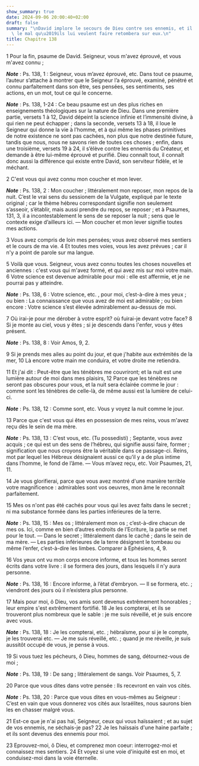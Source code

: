 ```yaml
---
show_summary: true
date: 2024-09-06 20:00:40+02:00
draft: false
summary: "\nDavid implore le secours de Dieu contre ses ennemis, et il pr\xE9dit que\
  \ le mal qu\u2019ils lui veulent faire retombera sur eux.\n"
title: Chapitre 138
---
```





1 Pour la fin, psaume de David. Seigneur, vous m'avez éprouvé, et vous m'avez connu ;

***Note*** :  Ps. 138, 1 : Seigneur, vous m’avez éprouvé, etc. Dans tout ce psaume, l’auteur s’attache à montrer que le Seigneur l’a éprouvé, examiné, pénétré et connu parfaitement dans son être, ses pensées, ses sentiments, ses actions, en un mot, tout ce qui le concerne.

***Note*** :  Ps. 138, 1-24 : Ce beau psaume est un des plus riches en enseignements théologiques sur la nature de Dieu. Dans une première partie, versets 1 à 12, David dépeint la science infinie et l’immensité divine, à qui rien ne peut échapper ; dans la seconde, versets 13 à 18, il loue le Seigneur qui donne la vie à l’homme, et à qui même les phases primitives de notre existence ne sont pas cachées, non plus que notre destinée future, tandis que nous, nous ne savons rien de toutes ces choses ; enfin, dans une troisième, versets 19 à 24, il s’élève contre les ennemis du Créateur, et demande à être lui-même éprouvé et purifié. Dieu connaît tout, il connaît donc aussi la différence qui existe entre David, son serviteur fidèle, et le méchant.


2 C'est vous qui avez connu mon coucher et mon lever.

***Note*** :  Ps. 138, 2 : Mon coucher ; littéralement mon reposer, mon repos de la nuit. C’est le vrai sens du sessionem de la Vulgate, expliqué par le texte original ; car le thème hébreu correspondant signifie non seulement s’asseoir, s’établir, mais aussi prendre du repos, se reposer ; et à Psaumes, 131, 3, il a incontestablement le sens de se reposer la nuit ; sens que le contexte exige d’ailleurs ici. ― Mon coucher et mon lever signifie toutes mes actions.


3 Vous avez compris de loin mes pensées; vous avez observé mes sentiers et le cours de ma vie. 4 Et toutes mes voies, vous les avez prévues ; car il n'y a point de parole sur ma langue.


5 Voilà que vous. Seigneur, vous avez connu toutes les choses nouvelles et anciennes : c'est vous qui m'avez formé, et qui avez mis sur moi votre main. 6 Votre science est devenue admirable pour moi : elle est affermie, et je ne pourrai pas y atteindre.

***Note*** :  Ps. 138, 6 : Votre science, etc. , pour moi, c’est-à-dire à mes yeux ; ou bien : La connaissance que vous avez de moi est admirable ; ou bien encore : Votre science s’est élevée admirablement au-dessus de moi.


7 Où irai-je pour me dérober à votre esprit? où fuirai-je devant votre face? 8 Si je monte au ciel, vous y êtes ; si je descends dans l'enfer, vous y êtes présent.

***Note*** :  Ps. 138, 8 : Voir Amos, 9, 2.


9 Si je prends mes ailes au point du jour, et que j'habite aux extrémités de la mer, 10 Là encore votre main me conduira, et votre droite me retiendra.


11 Et j'ai dit : Peut-être que les ténèbres me couvriront; et la nuit est une lumière autour de moi dans mes plaisirs, 12 Parce que les ténèbres ne seront pas obscures pour vous, et la nuit sera éclairée comme le jour : comme sont les ténèbres de celle-là, de même aussi est la lumière de celui-ci.

***Note*** :  Ps. 138, 12 : Comme sont, etc. Vous y voyez la nuit comme le jour.


13 Parce que c'est vous qui êtes en possession de mes reins, vous m'avez reçu dès le sein de ma mère.

***Note*** :  Ps. 138, 13 : C’est vous, etc. (Tu possedisti) ; Septante, vous avez acquis ; ce qui est un des sens de l’hébreu, qui signifie aussi faire, former ; signification que nous croyons être la véritable dans ce passage-ci. Reins, mot par lequel les Hébreux désignaient aussi ce qu’il y a de plus intime dans l’homme, le fond de l’âme. ― Vous m’avez reçu, etc. Voir Psaumes, 21, 11.

14 Je vous glorifierai, parce que vous avez montré d'une manière terrible votre magnificence : admirables sont vos oeuvres, mon âme le reconnaît parfaitement.


15 Mes os n'ont pas été cachés pour vous qui les avez faits dans le secret ; ni ma substance formée dans les parties inférieures de la terre.

***Note*** :  Ps. 138, 15 : Mes os ; littéralement mon os ; c’est-à-dire chacun de mes os. Ici, comme en bien d’autres endroits de l’Ecriture, la partie se met pour le tout. ― Dans le secret ; littéralement dans le caché ; dans le sein de ma mère. ― Les parties inférieures de la terre désignent le tombeau ou même l’enfer, c’est-à-dire les limbes. Comparer à Ephésiens, 4, 9.


16 Vos yeux ont vu mon corps encore informe, et tous les hommes seront écrits dans votre livre : il se formera des jours, dans lesquels il n'y aura personne.

***Note*** :  Ps. 138, 16 : Encore informe, à l’état d’embryon. ― Il se formera, etc. ; viendront des jours où il n’existera plus personne.


17 Mais pour moi, ô Dieu, vos amis sont devenus extrêmement honorables ; leur empire s'est extrêmement fortifié. 18 Je les compterai, et ils se trouveront plus nombreux que le sable : je me suis réveillé, et je suis encore avec vous.

***Note*** :  Ps. 138, 18 : Je les compterai, etc. ; hébraïsme, pour si je le compte, je les trouverai etc. ― Je me suis réveillé, etc. ; quand je me réveille, je suis aussitôt occupé de vous, je pense à vous.


19 Si vous tuez les pécheurs, ô Dieu, hommes de sang, détournez-vous de moi ;

***Note*** :  Ps. 138, 19 : De sang ; littéralement de sangs. Voir Psaumes, 5, 7.

20 Parce que vous dites dans votre pensée : Ils recevront en vain vos cités.

***Note*** :  Ps. 138, 20 : Parce que vous dites en vous-mêmes au Seigneur : C’est en vain que vous donnerez vos cités aux Israélites, nous saurons bien les en chasser malgré vous.


21 Est-ce que je n'ai pas haï, Seigneur, ceux qui vous haïssaient ; et au sujet de vos ennemis, ne séchais-je pas? 22 Je les haïssais d'une haine parfaite ; et ils sont devenus des ennemis pour moi.


23 Eprouvez-moi, ô Dieu, et comprenez mon coeur: interrogez-moi et connaissez mes sentiers. 24 Et voyez si une voie d'iniquité est en moi, et conduisez-moi dans la voie éternelle.

